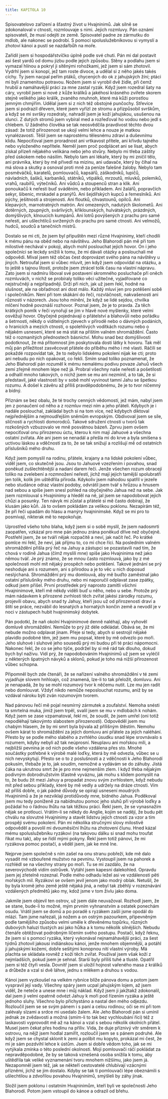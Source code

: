 ```yaml
---
title: KAPITOLA 10
---
```


Spisovatelovo zařízení a šťastný život u Hvajninimů. Jak silně se zdokonaloval v ctnosti, rozmlouvaje s nimi. Jejich rozmluvy. Pán oznámí spisovateli, že musí odejíti ze země. Spisovatel padne ze zármutku do mdlob, ale nakonec se podrobí. S pomocí spoluslužebníkovou si vymyslí a zhotoví kánoi a pustí se nazdařbůh na moře.

Zařídil jsem si hospodářstvíčko úplně podle své chuti. Pán mi dal postavit asi šest yardů od domu jizbu podle jejich způsobu. Stěny a podlahu jsem si vymazal hlínou a pokryl ji sítěnými rohožkami, jež jsem si sám zhotovil. Vydrhl jsem si konopí, jež tam roste divoce, a udělal si z něho jakés takés cíchy. Ty jsem nacpal peřím ptáků, chycených do ok z jahujských žíní; ptáci mi byli znamenitou potravou. Nožem jsem si vyrobil dvě židle, při čemž hrubší a namáhavější práci za mne zastal ryzák. Když jsem rozedral šaty na cáry, vyrobil jsem si nové z kůže králíků a jakéhosi krásného zvířete skorem stejně velikého jako králík, zvaného nnuhnoh, které má kůži porostlou jemným chmýřím. Udělal jsem si z nich též obstojné punčochy. Střevíce jsem si podrazil dřevem, které jsem vyřízl ze stromu a přizpůsobil svrškům, a když se mi svršky rozedraly, nahradil jsem je koží jahujskou, usušenou na slunci. Z dutých stromů jsem vybíral med a rozřeďoval ho vodou nebo jedl s chlebem. U žádného člověka se tak neosvědčila pravdivost těchto dvou zásad: že totiž přirozenost se ukojí velmi lehce a nouze je matkou vynalézavosti. Těšil jsem se naprostému tělesnému zdraví a duševnímu klidu. Nepociťoval jsem proradnost ani vrtkavost přítele, ani křivdu tajného nebo vyloženého nepřítele. Neměl jsem proč podplácet ani se lísat, abych získal přízeň nějakého velikána nebo jeho stvůry. Nebylo mi třeba záštity před úskokem nebo násilím. Nebylo tam ani lékaře, který by mi zničil tělo, ani právníka, který by mě přivedl na mizinu, ani udavače, který by číhal na má slova a skutky a osnoval proti mně za peníze falešné žaloby. Nebylo tam posměváčků, karatelů, pomlouvačů, kapsářů, záškodníků, lupičů, návladních, šašků, karbaníků, státníků, vtipálků, mrzoutů, mluvků, polemiků, vrahů, raubířů, výtečníků. Ani vůdců a stoupenců stran a klik. Ani ponoukačů k neřesti buď sváděním, nebo příkladem. Ani žalářů, popravčích sekyr, šibenic, mrskadel a pranýřů. Ani šejdířských kupců a řemeslníků. Ani pýchy, ješitnosti a strojenosti. Ani floutků, chvastounů, opilců. Ani klepavých, marnotratných matrón. Ani omezených, nadutých školometů. Ani dotěrných, zpupných, svárlivých, křiklounských, hulvátských, prázdných, domýšlivých, klnoucích kumpánů. Ani lotrů povýšených z prachu pro samé neřesti, ani ušlechtilců svržených do prachu pro samé ctnosti. Ani velmožů, hudců, soudců a tanečních mistrů.

Dostalo se mi cti, že jsem byl připuštěn mezi různé Hvajninimy, kteří chodili k mému pánu na oběd nebo na návštěvu. Jeho Blahorodí pán mě při tom milostivě nechával v pokoji, abych mohl poslouchat jejich hovor. On i jeho společníci se leckdy snížili k tomu, že mi dávali otázky a poslouchali mé odpovědi. Míval jsem též občas čest doprovázet svého pána na návštěvy u jiných. Netroufal jsem si vůbec mluvit, jen když jsem odpovídal na otázku, a to ještě s tajnou lítostí, protože jsem ztrácel tolik času na vlastní nápravu. Zato jsem si nadmíru liboval své postavení skromného posluchače při oněch rozmluvách, v nichž se probíraly toliko věci užitečné, vyjadřované co nejstručněji a nejpřípadněji. Drží při nich, jak už jsem řekl, hodně na slušnost, ale na obřadnost ani dost málo. Každý mluví jen pro potěšení sobě i společníkům. Není při tom skákání do řeči, rozvláčnosti, nakvašenosti ani různosti v názorech. Jsou toho mínění, že když se lidé sejdou, chvilka mlčení hodně povznáší rozhovor. Poznal jsem, že je to pravda. Za těch krátkých pomlk v řeči vynořují se jim v hlavě nové myšlenky, které velmi osvěžují hovor. Obyčejně pojednávají o přátelství a blahovůli nebo pořádku a šetrnosti, někdy o viditelných zjevech v přírodě nebo o dávných podáních, o hranicích a mezích ctnosti, o spolehlivých vodítkách rozumu nebo o nějakém usnesení, které se má stát na příštím valném shromáždění. Často též o rozmanitých přednostech básnictví. Mohu snad bez domýšlivosti podotknout, že má přítomnost jim poskytovala dosti látky k hovoru. Tak měl můj pán příležitost zasvěcovat přátele do příběhu mého i mé vlasti. Ráčili se pokaždé rozpovídat tak, že to nebylo lidskému pokolení nijak ke cti; proto ani nebudu po nich opakovat, co řekli. Smím snad toliko poznamenat, že Jeho Blahorodí pán rozuměl k mému nemalému podivu povaze Jahuů všech zemí zřejmě mnohem lépe než já. Probral všechny naše neřesti a pošetilosti a odhalil mnoho takových, o nichž jsem se mu ani nezmínil, a to tak, že si představil, jaké vlastnosti by v sobě mohl vyvinout tamní Jahu se špetkou rozumu. A došel k závěru až příliš pravděpodobnému, že je to tvor ničemný a bídný.

Přiznám se bez obalu, že té trochy cenných vědomostí, jež mám, nabyl jsem jen z ponaučení od něho a z rozmluv mezi ním a jeho přáteli. Kdybych je i nadále poslouchal, zakládal bych si na tom více, než kdybych diktoval nejpřednějším a nejmoudřejším sněmům evropským. Obdivoval jsem se síle, sličnosti a rychlosti domorodců. Takové sdružení ctností u tvorů tak rozkošných vzbuzovalo ve mně posvátnou bázeň. Zprvu jsem ovšem nepociťoval onu přirozenou úctu, kterou k nim mají Jahuové a všechna ostatní zvířata. Ale ani jsem se nenadál a přešla mi do krve a byla smíšena s uctivou láskou a vděčností za to, že se tak snižují a rozlišují mě od ostatních příslušníků mého druhu.

Když jsem pomyslil na rodinu, přátele, krajany a na lidské pokolení vůbec, viděl jsem, co skutečně jsou. Jsou to Jahuové vzezřením i povahou, snad poněkud zušlechtěnější a nadaní darem řeči. Jenže všechen rozum obracejí toliko na zvelebení a rozmnožení neřestí, jichž mají jejich tamější spolubratři jen tolik, kolik jim uštědřila příroda. Kdykoliv jsem náhodou spatřil v jezeře nebo studánce odraz vlastní podoby, odvrátil jsem tvář s hrůzou a hnusem nad sebou a spíše jsem snesl pohled na obyčejného Jahua než na sebe. Jak jsem rozmlouval s Hvajninimy a hleděl na ně, jal jsem se napodobovat jejich chůzi a posunky. Ten návyk mi zůstal a přátelé si mě často dobírají, že klusám jako kůň. Já to ovšem pokládám za velikou poklonu. Nezapírám též, že při řeči upadám do hlasu a manýry hvajninimské. Když se mi pro to posmívají, nikterak mě to nepokořuje.

Uprostřed všeho toho blaha, když jsem si o sobě myslil, že jsem nadosmrti zaopatřen, vzkázal pro mne pán jednou zrána poněkud dříve než obyčejně. Postřehl jsem, že se tváří nějak rozpačitě a neví, jak načít řeč. Po krátké pomlce mi řekl, že neví, jak přijmu to, co mi chce říci. Na posledním valném shromáždění přišla prý řeč na Jahuy a zástupci se pozastavili nad tím, že chová v rodině Jahua (čímž myslili mne) spíše jako Hvajninima než jako němou tvář. Je prý známo, že se mnou často rozmlouvá, jako by z mé společnosti mohl mít nějaký prospěch nebo potěšení. Takové jednání se prý neshoduje ani s rozumem, ani s přírodou a je to věc u nich doposud neslýchaná. Shromáždění prý mu domlouvá, aby mě buďto zaměstnal jako ostatní příslušníky mého druhu, nebo mi naporučil odplavat zase zpátky, odkud jsem přišel. První prostředek prý naprosto zamítli všichni Hvajninimové, kteří mě někdy viděli buď u něho, nebo u sebe. Protože prý mám nádavkem k přirozené zvrhlosti těch zvířat jakési zárodky rozumu, projevili obavu, abych snad ty Jahuy, kteří jsou už od přirozenosti draví a štítí se práce, nezvábil do lesnatých a hornatých končin země a nevodil je v noci v zástupech hubit hvajninimský dobytek.

Pán podotkl, že naň okolní Hvajninimové denně naléhají, aby vyhověl domluvě shromáždění. Nemůže to prý již déle odkládat. Obává se, že mi nebude možno odplavat jinam. Přeje si tedy, abych si sestrojil nějaké plavidlo podobné těm, jež jsem mu popsal, které by mě odvezlo po moři. Jeho sluhové i sluhové jeho sousedů prý mi budou při té práci nápomocni. Nakonec řekl, že co se jeho týče, podržel by si mě rád tak dlouho, dokud bych byl naživu. Vidí prý, že napodobováním Hvajninimů už jsem se vyléčil z některých špatných návyků a sklonů, pokud je toho má nižší přirozenost vůbec schopna.

Připomněl bych zde čtenáři, že se nařízení valného shromáždění v té zemi vyjadřuje slovem hnhloajn, což znamená, lze-li to tak přeložit, domluvu. Ani je nenapadá, že by se mohl rozumový tvor k něčemu nutit. Lze mu jen radit nebo domlouvat. Vždyť nikdo nemůže neposlouchat rozumu, aniž by se vzdával nároku býti zván rozumovým tvorem.

Nad pánovou řečí mě pojal nesmírný zármutek a zoufalství. Nemoha snésti ta smrtelná muka, jimiž jsem trpěl, svalil jsem se mu v mdlobách k nohám. Když jsem se zase vzpamatoval, řekl mi, že soudil, že jsem umřel (oni totiž nepodléhají takovýmto slabostem přirozenosti). Odpověděl jsem mu chabým hlasem, že by mi smrt byla bývala až přílišným štěstím. Nemohu ovšem kárat to shromáždění za jejich domluvu ani přátele za jejich naléhání. Přesto by se podle mého slabého a zvrhlého úsudku snad lépe srovnávalo s rozumem, kdyby nebyli až tak neúprosní. Neuplavu ani mořskou míli, a nejbližší pevnina je od nich podle všeho vzdálena přes sto. Mnohé součástky potřebné k výrobě malé loďky, která by mě odvezla, vůbec se u nich nevyskytují. Přesto se o to z poslušnosti a z vděčnosti k Jeho Blahorodí pokusím, třebaže je to, jak soudím, nemožné a vydávám se do záhuby. Jistá čáka na ukrutnou smrt že je pro mne nejmenším zlem. I když třeba nějakým podivným dobrodružstvím šťastně vyváznu, jak mohu s klidem pomyslit na to, že budu žít mezi Jahuy a propadat znovu svým zvrhlostem, když nebudu mít před sebou příklady, které by mě vedly a udržely na dráze ctnosti. Vím až příliš dobře, o jak pádné důvody se opírají usnesení moudrých Hvajninimů a že je nezviklají protidůvody mne, bídného Jahua. Poděkoval jsem mu tedy poníženě za nabídnutou pomoc jeho sluhů při výrobě loďky a požádal ho o řádnou lhůtu na tak těžkou práci. Řekl jsem, že se vynasnažím nějak se protlouci. Vrátím-li se někdy do Anglie, kojím se nadějí, že budu pět chválu na slovutné Hvajninimy a stavět lidstvu jejich ctnosti za vzor a tím prospěji svému pokolení. Pán mi několika stručnými slovy milostivě odpověděl a povolil mi dvouměsíční lhůtu na zhotovení člunu. Hned kázal mému spoluslužebníku ryzákovi (na takovou dálku si snad mohu troufat říkat mu tak), aby se řídil mými pokyny. Řekl jsem totiž pánovi, že mi ryzákova pomoc postačí, a věděl jsem, jak ke mně lne.

Nejprve jsem společně s ním zašel na onu stranu pobřeží, kde mě dalo vysadit mé vzbouřené mužstvo na pevninu. Vystoupil jsem na pahorek a rozhlédl se na všechny strany po moři. Tu se mi zazdálo, že na severovýchodě vidím ostrůvek. Vytáhl jsem kapesní dalekohled. Opravdu jsem jej zřetelně rozeznal. Podle mého odhadu ležel asi ve vzdálenosti pěti mořských mil. Ryzákovi se ovšem jevil jenom jako modrý oblak. Netušil, že by byla kromě jeho země ještě nějaká jiná, a nebyl tak zběhlý v rozeznávání vzdálených předmětů jako my, kdož jsme v tom živlu jako doma.

Jakmile jsem objevil ten ostrov, už jsem dále neuvažoval. Rozhodl jsem, že se stane, bude-li to možné, mým prvním vyhnanstvím a ostatek ponechám osudu. Vrátil jsem se domů a po poradě s ryzákem zašli jsme opodál do mlází. Tam jsme nařezali, já nožem a on ostrým pazourkem, připevněným podle tamějšího způsobu velmi uměle k dřevěnému topůrku, různých dubových haluzí tlustých asi jako hůlka a k tomu několik silnějších. Nebudu čtenáře obtěžovat podrobným líčením svého postupu. Postačí, když řeknu, že jsem si s pomocí ryzáka, který vykonával nejnamáhavější práci, za šest týdnů zhotovil jakousi indiánskou kánoi, jenže mnohem objemnější, a potáhl ji jahujskými kožemi, dobře sešitými konopnou nití vlastní výroby. Má plachta se skládala rovněž z koží těch zvířat. Používal jsem však koží z nejmladších, pokud jsem je sehnal. Starší byly příliš tuhé a tlusté. Opatřil jsem si též čtyři vesla. Dovnitř jsem si uložil hojnost vařeného masa z králíků a drůbeže a vzal si dvě láhve, jednu s mlékem a druhou s vodou.

Kánoi jsem vyzkoušel na velkém rybníce blíže pánova domu a potom jsem vyspravil její vady. Všechny spáry jsem ucpal jahujským lojem, až jsem viděl, že neteče a unese mne i můj náklad. Když jsem ji jakžtakž zdokonalil, dal jsem ji velmi opatrně odvézt Jahuy k moři pod řízením ryzáka a ještě jednoho sluhy. Všechno bylo přichystáno a nastal den mého odjezdu. Rozloučil jsem se se svým pánem i s paní a celou rodinou; oči se mi při tom zalévaly slzami a srdce mi usedalo žalem. Ale Jeho Blahorodí pán si umínil jednak ze zvědavosti a možná (smím-li to tak bez vychloubání říci) též z laskavosti vyprovodit mě až na kánoi a vzal s sebou několik okolních přátel. Musel jsem čekat přes hodinu na příliv. Vida, že duje příznivý vítr směrem k ostrovu, na nějž jsem hodlal zamířit, rozloučil jsem se s pánem podruhé. Ale když jsem se chystal sklonit k zemi a políbit mu kopyto, prokázal mi čest, že mi je sám pozdvihl lehce k ústům. Jsem si dobře vědom toho, jak se mi vytýkala zmínka o této poslední okolnosti. Moji pomlouvači ráčí pokládat za nepravděpodobné, že by se taková vznešená osoba snížila k tomu, aby uštědřila tak veliké vyznamenání tvoru mnohem nižšímu, jako jsem já. Nezapomněl jsem též, jak se někteří cestovatelé chlubívají vzácnými přízněmi, jichž se jim dostalo. Kdyby se tak ti pomlouvači lépe obeznámili s ušlechtilou a zdvořilou povahou Hvajninimů, smýšleli by záhy jinak.

Složil jsem poklonu i ostatním Hvajninimům, kteří byli ve společnosti Jeho Blahorodí. Potom jsem vstoupil do kánoe a odrazil od břehu.
